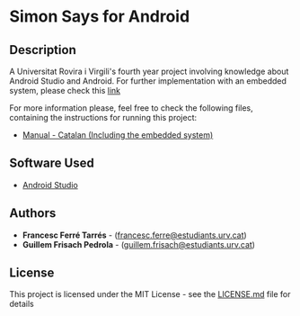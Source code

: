 # Simon Says for Android

## Description

A Universitat Rovira i Virgili's fourth year project involving knowledge about Android Studio and Android.
For further implementation with an embedded system, please check this [link](https://github.com/CescFT/Practica3AME)

For more information please, feel free to check the following files, containing the instructions for running this project:
* [Manual - Catalan (Including the embedded system)](ame_0203_cat.pdf)

## Software Used

* [Android Studio](https://developer.android.com/studio/?gclid=Cj0KCQiAsbrxBRDpARIsAAnnz_NPbZT0e2n4bGZnnRb3ryjb3M5-sAU5EeO-2seAJY_Xo5zh2kVnoKYaAqgtEALw_wcB)

## Authors

* **Francesc Ferré Tarrés** - (francesc.ferre@estudiants.urv.cat)
* **Guillem Frisach Pedrola** - (guillem.frisach@estudiants.urv.cat)

## License

This project is licensed under the MIT License - see the [LICENSE.md](LICENSE.md) file for details

